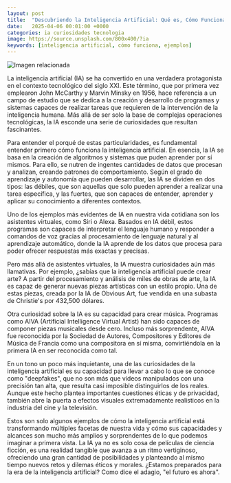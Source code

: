 ```yaml
---
layout: post
title:  "Descubriendo la Inteligencia Artificial: Qué es, Cómo Funciona y Ejemplos Fascinantes en Nuestra Vida Diaria"
date:   2025-04-06 00:01:00 +0000
categories: ia curiosidades tecnologia
image: https://source.unsplash.com/800x400/?ia
keywords: [inteligencia artificial, cómo funciona, ejemplos]
---
```


![Imagen relacionada](https://source.unsplash.com/800x400/?ia)

La inteligencia artificial (IA) se ha convertido en una verdadera protagonista en el contexto tecnológico del siglo XXI. Este término, que por primera vez emplearon John McCarthy y Marvin Minsky en 1956, hace referencia a un campo de estudio que se dedica a la creación y desarrollo de programas y sistemas capaces de realizar tareas que requieren de la intervención de la inteligencia humana. Más allá de ser solo la base de complejas operaciones tecnológicas, la IA esconde una serie de curiosidades que resultan fascinantes.

Para entender el porqué de estas particularidades, es fundamental entender primero cómo funciona la inteligencia artificial. En esencia, la IA se basa en la creación de algoritmos y sistemas que puden aprender por sí mismos. Para ello, se nutren de ingentes cantidades de datos que procesan y analizan, creando patrones de comportamiento. Según el grado de aprendizaje y autonomía que pueden desarrollar, las IA se dividen en dos tipos: las débiles, que son aquellas que solo pueden aprender a realizar una tarea específica, y las fuertes, que son capaces de entender, aprender y aplicar su conocimiento a diferentes contextos.

Uno de los ejemplos más evidentes de IA en nuestra vida cotidiana son los asistentes virtuales, como Siri o Alexa. Basados en IA débil, estos programas son capaces de interpretar el lenguaje humano y responder a comandos de voz gracias al procesamiento de lenguaje natural y al aprendizaje automático, donde la IA aprende de los datos que procesa para poder ofrecer respuestas más exactas y precisas.

Pero más allá de asistentes virtuales, la IA muestra curiosidades aún más llamativas. Por ejemplo, ¿sabías que la inteligencia artificial puede crear arte? A partir del procesamiento y análisis de miles de obras de arte, la IA es capaz de generar nuevas piezas artísticas con un estilo propio. Una de estas piezas, creada por la IA de Obvious Art, fue vendida en una subasta de Christie's por 432,500 dólares.

Otra curiosidad sobre la IA es su capacidad para crear música. Programas como AIVA (Artificial Intelligence Virtual Artist) han sido capaces de componer piezas musicales desde cero. Incluso más sorprendente, AIVA fue reconocida por la Sociedad de Autores, Compositores y Editores de Música de Francia como una compositora en sí misma, convirtiéndola en la primera IA en ser reconocida como tal.

En un tono un poco más inquietante, una de las curiosidades de la inteligencia artificial es su capacidad para llevar a cabo lo que se conoce como "deepfakes", que no son más que vídeos manipulados con una precisión tan alta, que resulta casi imposible distinguirlos de los reales. Aunque este hecho plantea importantes cuestiones éticas y de privacidad, también abre la puerta a efectos visuales extremadamente realisticos en la industria del cine y la televisión.

Estos son solo algunos ejemplos de cómo la inteligencia artificial está transformando múltiples facetas de nuestra vida y cómo sus capacidades y alcances son mucho más amplios y sorprendentes de lo que podemos imaginar a primera vista. La IA ya no es solo cosa de películas de ciencia ficción, es una realidad tangible que avanza a un ritmo vertiginoso, ofreciendo una gran cantidad de posibilidades y planteando al mismo tiempo nuevos retos y dilemas éticos y morales. ¿Estamos preparados para la era de la inteligencia artificial? Como dice el adagio, "el futuro es ahora".